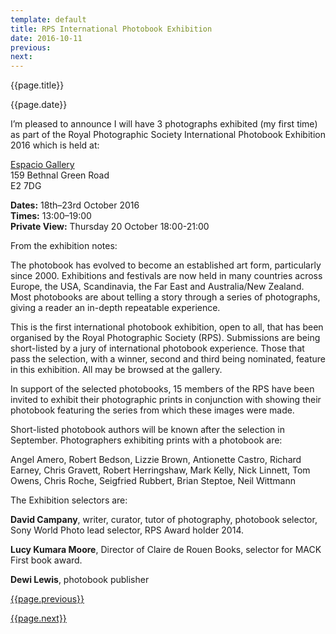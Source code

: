 ```yaml
---
template: default
title: RPS International Photobook Exhibition
date: 2016-10-11
previous:
next:
---
```


{{page.title}}

{{page.date}}

I’m pleased to announce I will have 3 photographs exhibited (my first time) as part of the Royal Photographic Society International Photobook Exhibition 2016 which is held at:

[Espacio Gallery](http://www.espaciogallery.com)<br />
159 Bethnal Green Road<br />
E2 7DG

**Dates:** 18th–23rd October 2016<br />
**Times:** 13:00–19:00<br />
**Private View:** Thursday 20 October 18:00-21:00

From the exhibition notes:

The photobook has evolved to become an established art form, particularly since 2000. Exhibitions and festivals are now held in many countries across Europe, the USA, Scandinavia, the Far East and Australia/New Zealand. Most photobooks are about telling a story through a series of photographs, giving a reader an in-depth repeatable experience. 

This is the first international photobook exhibition, open to all, that has been organised by the Royal Photographic Society (RPS). Submissions are being short-listed by a jury of international photobook experience. Those that pass the selection, with a winner, second and third being nominated, feature in this exhibition. All may be browsed at the gallery. 

In support of the selected photobooks, 15 members of the RPS have been invited to exhibit their photographic prints in conjunction with showing their photobook featuring the series from which these images were made. 

Short-listed photobook authors will be known after the selection in September. Photographers exhibiting prints with a photobook are: 

Angel Amero, Robert Bedson, Lizzie Brown, Antionette Castro, Richard Earney, Chris Gravett, Robert Herringshaw, Mark Kelly, Nick Linnett, Tom Owens, Chris Roche, Seigfried Rubbert, Brian Steptoe, Neil Wittmann

The Exhibition selectors are:

**David Campany**, writer, curator, tutor of photography, photobook selector, Sony World Photo lead selector, RPS Award holder 2014.

**Lucy Kumara Moore**, Director of Claire de Rouen Books, selector for MACK First book award. 

**Dewi Lewis**, photobook publisher

[{{page.previous}}](2021-01-13-lip-chronicles-life-in-lockdown)

[{{page.next}}](2021-01-13-warped-topographies-ii)